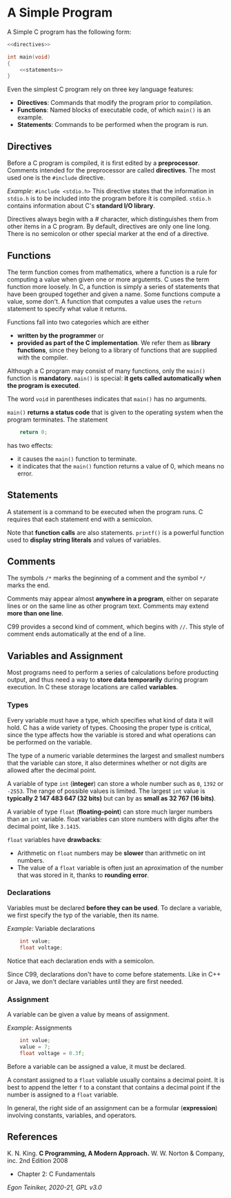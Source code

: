 # A Simple Program

A Simple C program has the following form:

```C
<<directives>>

int main(void)
{
    <<statements>>
}
```

Even the simplest C program rely on three key language features:
* **Directives**: Commands that modify the program prior to compilation.
* **Functions**: Named blocks of executable code, of which `main()` is an example. 
* **Statements**: Commands to be performed when the program is run.

## Directives
Before a C program is compiled, it is first edited by a **preprocessor**.
Comments intended for the preprocessor are called **directives**.
The most used one is the `#include` directive.

_Example_: `#include <stdio.h>`
This directive states that the information in `stdio.h` is to be included into the 
program before it is compiled. `stdio.h` contains information about C's **standard I/O library**.

Directives always begin with a # character, which distinguishes them from other items in a C program.
By default, directives are only one line long. There is no semicolon or other special marker at the end of a directive.


## Functions

The term function comes from mathematics, where a function is a rule for computing a value when given one or more 
argutemts. C uses the term function more loosely.
In C, a function is simply a series of statements that have been grouped together and given a name.
Some functions compute a value, some don't.
A function that computes a value uses the `return` statement to specify what value it returns.

Functions fall into two categories which are either
* **written by the programmer** or
* **provided as part of the C implementation**. 
  We refer them as **library functions**, since they belong to a library of functions that are supplied with the compiler.

Although a C program may consist of many functions, only the `main()` function is **mandatory**.
`main()` is special: **it gets called automatically when the program is executed**.

The word `void` in parentheses indicates that `main()` has no arguments.

`main()` **returns a status code** that is given to the operating system when the program terminates.
The statement
```C
    return 0;
```
has two effects:
* it causes the `main()` function to terminate.
* it indicates that the `main()` function returns a value of 0, which means no error.


## Statements 
A statement is a command to be executed when the program runs.
C requires that each statement end with a semicolon.

Note that **function calls** are also statements.
`printf()` is a powerful function used to **display string literals** and values of variables.


## Comments

The symbols `/*` marks the beginning of a comment and the symbol `*/` marks the end.

Comments may appear almost **anywhere in a program**, either on separate lines or on the same line as other program text.
Comments may extend **more than one line**.

C99 provides a second kind of comment, which begins with `//`.
This style of comment ends automatically at the end of a line. 

## Variables and Assignment

Most programs need to perform a series of calculations before producting output, and thus need a way to **store data 
temporarily** during program execution.
In C these storage locations are called **variables**.

### Types
Every variable must have a type, which specifies what kind of data it will hold.
C has a wide variety of types.
Choosing the proper type is critical, since the type affects how the variable is stored 
and what operations can be performed on the variable.

The type of a numeric variable determines the largest and smallest numbers that the variable can
store, it also determines whether or not digits are allowed after the decimal point.

A variable of type `int` (**integer**) can store a whole number such as `0`, `1392` or `-2553`.
The range of possible values is limited. The largest `int` value is **typically 2 147 483 647 (32 bits)** but 
can by as **small as 32 767 (16 bits)**. 

A variable of type `float` (**floating-point**) can store much larger numbers than an `int` variable.
float variables can store numbers with digits after the decimal point, like `3.1415`.

`float` variables have **drawbacks**:
* Arithmetic on `float` numbers may be **slower** than arithmetic on int numbers.
* The value of a `float` variable is often just an aproximation of the number that was stored in it, 
    thanks to **rounding error**.

### Declarations

Variables must be declared **before they can be used**.
To declare a variable, we first specify the typ of the variable, then its name.

_Example_: Variable declarations
```C
    int value;
    float voltage;
```
Notice that each declaration ends with a semicolon.

Since C99, declarations don't have to come before statements.
Like in C++ or Java, we don't declare variables until they are first needed.

### Assignment

A variable can be given a value by means of assignment.

_Example_: Assignments
```C
    int value;
    value = 7;
    float voltage = 0.3f;
```
Before a variable can be assigned a value, it must be declared.

A constant assigned to a `float` valiable usually contains a decimal point.
It is best to append the letter `f` to a constant that contains a decimal point if the number is assigned to a `float` 
variable.

In general, the right side of an assignment can be a formular (**expression**) involving constants, variables, 
and operators.

## References
K. N. King. **C Programming, A Modern Approach.** W. W. Norton & Company, inc. 2nd Edition 2008
 * Chapter 2: C Fundamentals
 
*Egon Teiniker, 2020-21, GPL v3.0* 
